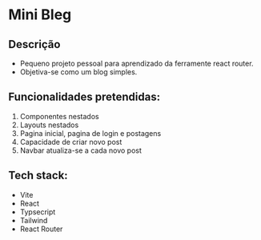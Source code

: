 # Mini Bleg

## Descrição

- Pequeno projeto pessoal para aprendizado da ferramente react router.
- Objetiva-se como um blog simples.

## Funcionalidades pretendidas:

1) Componentes nestados
2) Layouts nestados
3) Pagina inicial, pagina de login e postagens
4) Capacidade de criar novo post
5) Navbar atualiza-se a cada novo post

## Tech stack:

- Vite
- React
- Typsecript
- Tailwind
- React Router